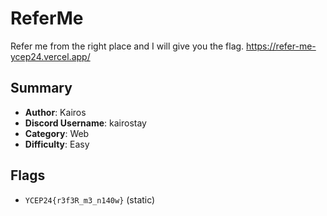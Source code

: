 # ReferMe
Refer me from the right place and I will give you the flag. https://refer-me-ycep24.vercel.app/

## Summary

- **Author**: Kairos
- **Discord Username**: kairostay
- **Category**: Web
- **Difficulty**: Easy

## Flags

- `YCEP24{r3f3R_m3_n140w}` (static)

